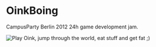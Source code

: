 OinkBoing
=========

CampusParty Berlin 2012 24h game development jam.

![Play Oink](http://joernhees.github.com/OinkBoing/), jump through the world, eat stuff and get fat ;)

